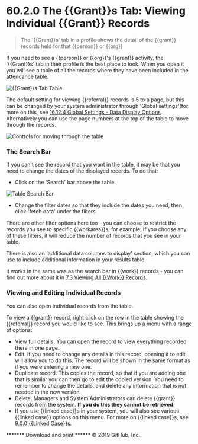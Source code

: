 # 60.2.0 The {{Grant}}s Tab: Viewing Individual {{Grant}} Records

> The '{{Grant}}s' tab in a profile shows the detail of the {{grant}} records held for that {{person}} or {{org}}

If you need to see a {{person}} or {{org}}'s {{grant}} activity, the '{{Grant}}s' tab in their profile is the best place to look. When you open it you will see a table of all the records where they have been included in the attendance table.

![{{Grant}}s Tab Table](/help/index/p/60.2.0a.png)

The default setting for viewing {{referral}} records is 5 to a page, but this can be changed by your system administrator through 'Global settings'(for more on this, see [16.12.4 Global Settings - Data Display Options](/help/index/p/16.12.4). Alternatively you can use the page numbers at the top of the table to move through the records. 

![Controls for moving through the table](6.2.0a.png)

### The Search Bar

If you can't see the record that you want in the table, it may be that you need to change the dates of the displayed records. To do that:

- Click on the 'Search' bar above the table.

![Table Search Bar](60.2.0b.png)

- Change the filter dates so that they include the dates you need, then click 'fetch data' under the filters.

There are other filter options here too - you can choose to restrict the records you see to specific {{workarea}}s, for example. If you choose any of these filters, it will reduce the number of records that you see in your table.

There is also an 'additional data columns to display' section, which you can use to include additional information in your results table.

It works in the same was as the search bar in {{work}} records - you can find out more about it in [7.3 Viewing All {{Work}} Records](/help/index/p/7.3.0).

### Viewing and Editing Individual Records

You can also open individual records from the table.

To view a {{grant}} record, right click on the row in the table showing the {{referral}} record you would like to see. This brings up a menu with a range of options:

- View full details. You can open the record to view everything recorded there in one page. 
- Edit. If you need to change any details in this record, opening it to edit will allow you to do this. The record will be shown in the same format as if you were entering a new one. 
- Duplicate record. This copies the record, so that if you are adding one that is similar you can then go to edit the copied version. You need to remember to change the details, and delete any information that is not needed in the new version.
- Delete. Managers and System Administrators can delete {{grant}} records from the system. **If you do this they cannot be retrieved**.
- If you use {{linked case}}s in your system, you will also see various {{linked case}} options on this menu. For more on {{linked case}}s, see [9.0.0 {{Linked Case}}s](/help/index/p/9.0.0). 


******* Download and print ******
© 2019 GitHub, Inc.
